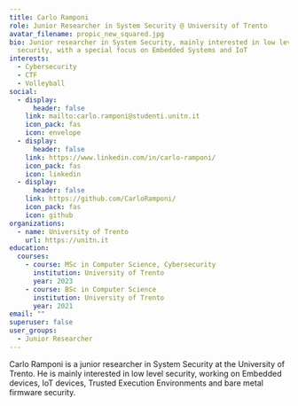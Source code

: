 ```yaml
---
title: Carlo Ramponi
role: Junior Researcher in System Security @ University of Trento
avatar_filename: propic_new_squared.jpg
bio: Junior researcher in System Security, mainly interested in low level
  security, with a special focus on Embedded Systems and IoT
interests:
  - Cybersecurity
  - CTF
  - Volleyball
social:
  - display:
      header: false
    link: mailto:carlo.ramponi@studenti.unitn.it
    icon_pack: fas
    icon: envelope
  - display:
      header: false
    link: https://www.linkedin.com/in/carlo-ramponi/
    icon_pack: fas
    icon: linkedin
  - display:
      header: false
    link: https://github.com/CarloRamponi/
    icon_pack: fas
    icon: github
organizations:
  - name: University of Trento
    url: https://unitn.it
education:
  courses:
    - course: MSc in Computer Science, Cybersecurity
      institution: University of Trento
      year: 2023
    - course: BSc in Computer Science
      institution: University of Trento
      year: 2021
email: ""
superuser: false
user_groups:
  - Junior Researcher
---
```

C﻿arlo Ramponi is a junior researcher in System Security at the University of Trento.
H﻿e is mainly interested in low level security, working on Embedded devices, IoT devices, Trusted Execution Environments and bare metal firmware security.